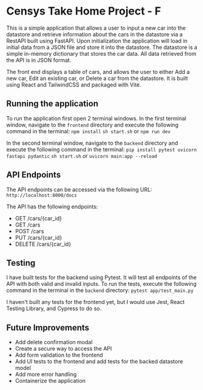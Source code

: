 # Censys Take Home Project - F
This is a simple application that allows a user to input a new car into the datastore and retrieve information about the cars in the datastore via a RestAPI built using FastAPI. Upon initialization the application will load in initial data from a JSON file and store it into the datastore. The datastore is a simple in-memory dictionary that stores the car data. All data retrieved from the API is in JSON format.

The front end displays a table of cars, and allows the user to either Add a new car, Edit an existing car, or Delete a car from the datastore. It is built using React and TailwindCSS and packaged with Vite.


## Running the application
To run the application first open 2 terminal windows. 
In the first terminal window, navigate to the `frontend` directory and execute the following command in the terminal:
  `npm install`
  `sh start.sh` or `npm run dev`

In the second terminal window, navigate to the `backend` directory and execute the following command in the terminal:
  `pip install pytest uvicorn fastapi pydantic`
  `sh start.sh` or `uvicorn main:app --reload`

## API Endpoints
The API endpoints can be accessed via the following URL:
  `http://localhost:8000/docs`

The API has the following endpoints:
  - GET /cars/{car_id}
  - GET /cars
  - POST /cars
  - PUT /cars/{car_id}
  - DELETE /cars/{car_id}

## Testing
I have built tests for the backend using Pytest. It will test all endpoints of the API with both valid and invalid inputs.
To run the tests, execute the following command in the terminal in the `backend` directory:
  `pytest app/test_main.py`

I haven't built any tests for the frontend yet, but I would use Jest, React Testing Library, and Cypress to do so.

## Future Improvements
- Add delete confirmation modal
- Create a secure way to access the API
- Add form validation to the frontend
- Add UI tests to the frontend and add tests for the backed datastore model
- Add more error handling
- Containerize the application

